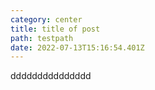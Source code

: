 ```yaml
---
category: center
title: title of post
path: testpath
date: 2022-07-13T15:16:54.401Z
---
```

ddddddddddddddd